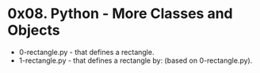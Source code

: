 # 0x08. Python - More Classes and Objects

- 0-rectangle.py - that defines a rectangle.
- 1-rectangle.py - that defines a rectangle by: (based on 0-rectangle.py).